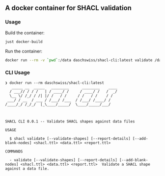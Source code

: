 ## A docker container for SHACL validation 
### Usage

Build the container:
```zsh
just docker-build
```

Run the container:
```zsh
docker run --rm -v `pwd`:/data daschswiss/shacl-cli:latest validate /data/shacl.ttl /data/data.ttl /data/report.ttl
```

### CLI Usage

```
❯ docker run --rm daschswiss/shacl-cli:latest
   _____ __  _____   ________      ________    ____
  / ___// / / /   | / ____/ /     / ____/ /   /  _/
  \__ \/ /_/ / /| |/ /   / /     / /   / /    / /
 ___/ / __  / ___ / /___/ /___  / /___/ /____/ /
/____/_/ /_/_/  |_\____/_____/  \____/_____/___/



SHACL CLI 0.0.1 -- Validate SHACL shapes against data files

USAGE

  $ shacl validate [--validate-shapes] [--report-details] [--add-blank-nodes] <shacl.ttl> <data.ttl> <report.ttl>

COMMANDS

  - validate [--validate-shapes] [--report-details] [--add-blank-nodes] <shacl.ttl> <data.ttl> <report.ttl>  Validate a SHACL shape against a data file.

```